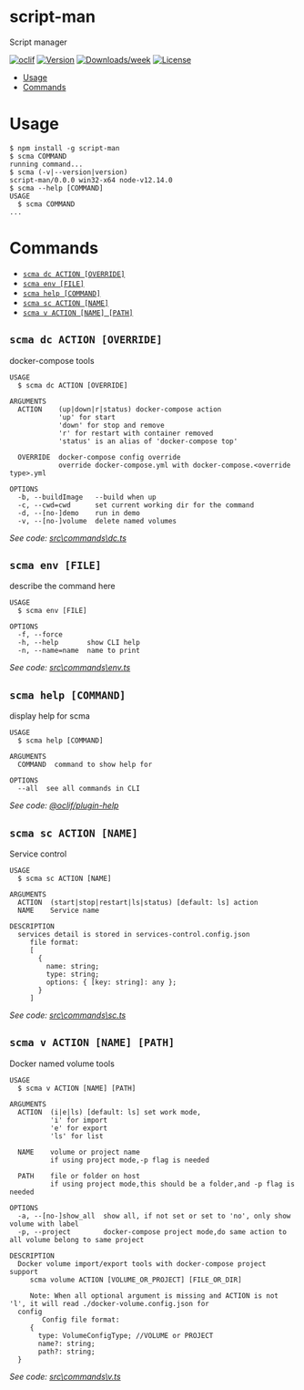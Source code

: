 script-man
==========

Script manager

[![oclif](https://img.shields.io/badge/cli-oclif-brightgreen.svg)](https://oclif.io)
[![Version](https://img.shields.io/npm/v/script-man.svg)](https://npmjs.org/package/script-man)
[![Downloads/week](https://img.shields.io/npm/dw/script-man.svg)](https://npmjs.org/package/script-man)
[![License](https://img.shields.io/npm/l/script-man.svg)](https://github.com/arnesacnussem/script-man/blob/master/package.json)

<!-- toc -->
* [Usage](#usage)
* [Commands](#commands)
<!-- tocstop -->
# Usage
<!-- usage -->
```sh-session
$ npm install -g script-man
$ scma COMMAND
running command...
$ scma (-v|--version|version)
script-man/0.0.0 win32-x64 node-v12.14.0
$ scma --help [COMMAND]
USAGE
  $ scma COMMAND
...
```
<!-- usagestop -->
# Commands
<!-- commands -->
* [`scma dc ACTION [OVERRIDE]`](#scma-dc-action-override)
* [`scma env [FILE]`](#scma-env-file)
* [`scma help [COMMAND]`](#scma-help-command)
* [`scma sc ACTION [NAME]`](#scma-sc-action-name)
* [`scma v ACTION [NAME] [PATH]`](#scma-v-action-name-path)

## `scma dc ACTION [OVERRIDE]`

docker-compose tools

```
USAGE
  $ scma dc ACTION [OVERRIDE]

ARGUMENTS
  ACTION    (up|down|r|status) docker-compose action
            'up' for start
            'down' for stop and remove
            'r' for restart with container removed
            'status' is an alias of 'docker-compose top'

  OVERRIDE  docker-compose config override
            override docker-compose.yml with docker-compose.<override type>.yml

OPTIONS
  -b, --buildImage   --build when up
  -c, --cwd=cwd      set current working dir for the command
  -d, --[no-]demo    run in demo
  -v, --[no-]volume  delete named volumes
```

_See code: [src\commands\dc.ts](https://github.com/arnesacnussem/script-man/blob/v0.0.0/src\commands\dc.ts)_

## `scma env [FILE]`

describe the command here

```
USAGE
  $ scma env [FILE]

OPTIONS
  -f, --force
  -h, --help       show CLI help
  -n, --name=name  name to print
```

_See code: [src\commands\env.ts](https://github.com/arnesacnussem/script-man/blob/v0.0.0/src\commands\env.ts)_

## `scma help [COMMAND]`

display help for scma

```
USAGE
  $ scma help [COMMAND]

ARGUMENTS
  COMMAND  command to show help for

OPTIONS
  --all  see all commands in CLI
```

_See code: [@oclif/plugin-help](https://github.com/oclif/plugin-help/blob/v2.2.3/src\commands\help.ts)_

## `scma sc ACTION [NAME]`

Service control

```
USAGE
  $ scma sc ACTION [NAME]

ARGUMENTS
  ACTION  (start|stop|restart|ls|status) [default: ls] action
  NAME    Service name

DESCRIPTION
  services detail is stored in services-control.config.json
     file format:
     [
       {
         name: string;
         type: string;
         options: { [key: string]: any };
       }
     ]
```

_See code: [src\commands\sc.ts](https://github.com/arnesacnussem/script-man/blob/v0.0.0/src\commands\sc.ts)_

## `scma v ACTION [NAME] [PATH]`

Docker named volume tools

```
USAGE
  $ scma v ACTION [NAME] [PATH]

ARGUMENTS
  ACTION  (i|e|ls) [default: ls] set work mode,
          'i' for import
          'e' for export
          'ls' for list

  NAME    volume or project name
          if using project mode,-p flag is needed

  PATH    file or folder on host
          if using project mode,this should be a folder,and -p flag is needed

OPTIONS
  -a, --[no-]show_all  show all, if not set or set to 'no', only show volume with label
  -p, --project        docker-compose project mode,do same action to all volume belong to same project

DESCRIPTION
  Docker volume import/export tools with docker-compose project support
     scma volume ACTION [VOLUME_OR_PROJECT] [FILE_OR_DIR]

     Note: When all optional argument is missing and ACTION is not 'l', it will read ./docker-volume.config.json for 
  config
     	Config file format:
     {
       type: VolumeConfigType; //VOLUME or PROJECT
       name?: string;
       path?: string;
  }
```

_See code: [src\commands\v.ts](https://github.com/arnesacnussem/script-man/blob/v0.0.0/src\commands\v.ts)_
<!-- commandsstop -->
